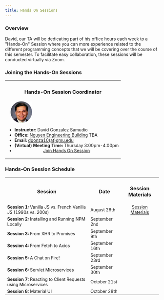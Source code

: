 ```yaml
---
title: Hands On Sessions
---
```


### Overview

David, our TA will be dedicating part of his office hours each week to a "Hands-On" Session where you can more experience related to the different programming concepts that we will be covering over the course of this semester. To facilitate easy collaboration, these sessions will be conducted virtually via Zoom. 

### Joining the Hands-On Sessions

<table width="50%">
	<tr>
		<th> <h3>Hands-On Session Coordinator</h3> </th>
	</tr>
	<tr>
	<td>
			&nbsp;&nbsp; <img style="vertical-align:middle" src="../images/David.png">
			<ul>
	<li style="font-size:14px";><b>Instructor:</b> David Gonzalez Samudio</a></li>
				<li style="font-size:14px";><b>Office:</b> <a href="https://cs.gmu.edu/about/visit-the-department/">Nguyen Engineering Building</a> TBA</li>
				<li style="font-size:14px";><b>Email:</b> <a href="mailto:dgonza10@gmu.edu">dgonza10(at)gmu.edu</a></li>
				<li style="font-size:14px";><b>(Virtual) Meeting Time:</b> Thursday 3:00pm-4:00pm</li>
				<li style="font-size:14px";><div style="text-align: center;">
<a href="https://gmu.zoom.us/j/7362431377" title="Join Hands On Session" class="md-button md-button--primary"> Join Hands On Session</a>
</div></li>
			<ul>
		</td>
	</tr>
</table>

### Hands-On Session Schedule

<style type="text/css">
.center {
  display: block;
  margin-left: auto;
  margin-right: auto;
}
</style>

<table width="100%">
	<tr>
		<th> <h3>Session</h3> </th>
		<th> <h3>Date</h3> </th>
		<th> <h3>Session Materials</h3> </th> 
	</tr>
	<tr>
		<td><b>Session 1:</b> Vanilla JS vs. French Vanilla JS (1990s vs. 200s)</td>
		<td>August 26th</td>
		<td><div style="text-align: center;">
<a href="https://github.com/luminaxster/SWE432" title="Assignment Page" class="md-button md-button--primary"> Session Materials</a>
</div></td>
	</tr>
	<tr>
		<td><b>Session 2:</b> Installing and Running NPM Locally</td>
		<td>September 2nd</td>
		<td></td>
	</tr>
	<tr>
		<td><b>Session 3:</b> From XHR to Promises</td>
		<td>September 9th</td>
		<td></td>
	</tr>
	<tr>
		<td><b>Session 4:</b> From Fetch to Axios</td>
		<td>September 16th</td>
		<td></td>
	</tr>
	<tr>
		<td><b>Session 5:</b> A Chat on Fire!</td>
		<td>September 23rd</td>
		<td></td>
	</tr>
	<tr>
		<td><b>Session 6:</b> Servlet Microservices</td>
		<td>September 30th</td>
		<td></td>
	</tr>
	<tr>
		<td><b>Session 7:</b> Reacting to Client Requests using Microservices</td>
		<td>October 21st</td>
		<td></td>
	</tr>
	<tr>
		<td><b>Session 8:</b> Material UI</td>
		<td>October 28th</td>
		<td></td>
	</tr>
</table>